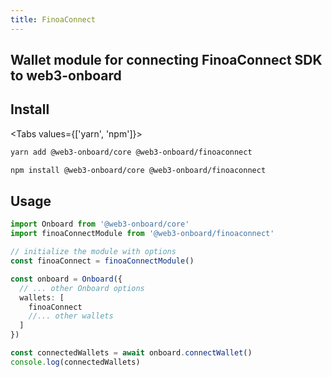 ```yaml
---
title: FinoaConnect
---
```


## Wallet module for connecting FinoaConnect SDK to web3-onboard

## Install

<Tabs values={['yarn', 'npm']}>
<TabPanel value="yarn">

```sh copy
yarn add @web3-onboard/core @web3-onboard/finoaconnect
```

  </TabPanel>
  <TabPanel value="npm">

```sh copy
npm install @web3-onboard/core @web3-onboard/finoaconnect
```

  </TabPanel>
</Tabs>

## Usage

```typescript
import Onboard from '@web3-onboard/core'
import finoaConnectModule from '@web3-onboard/finoaconnect'

// initialize the module with options
const finoaConnect = finoaConnectModule()

const onboard = Onboard({
  // ... other Onboard options
  wallets: [
    finoaConnect
    //... other wallets
  ]
})

const connectedWallets = await onboard.connectWallet()
console.log(connectedWallets)
```